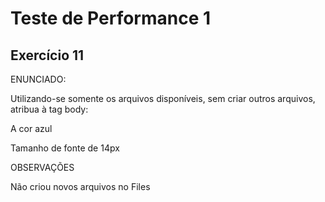 # Teste de Performance 1

## Exercício 11

ENUNCIADO:

Utilizando-se somente os arquivos disponíveis, sem criar outros arquivos, atribua à tag body:

A cor azul

Tamanho de fonte de 14px

OBSERVAÇÕES

Não criou novos arquivos no Files
